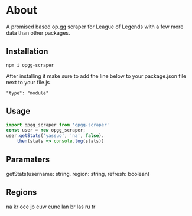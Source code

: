 # About

A promised based op.gg scraper for League of Legends with a few more data than 
other packages.

## Installation

```dash
npm i opgg-scraper
```

After installing it make sure to add the line below to your package.json file next to your file.js
```dash
"type": "module" 
```


## Usage
```javascript
import opgg_scraper from 'opgg-scraper'
const user = new opgg_scraper;
user.getStats('yassuo', 'na', false).
    then(stats => console.log(stats))     
```

<!-- {
  Name: '[Yassuo]',
  Level: '318',
  ProfilePic: 'https://opgg-static.akamaized.net/images/profile_icons/profileIcon4832.jpg?image=q_auto:best&v=1518361200',
  LastMatches: 20,
  Wins: 8,
  Loses: 12,
  Rank: 'Diamond 1',
  RankedLP: '79 LP ',
  WinRate: '40%',
  MainLane: 'Middle',
  MainChampion: 'Yasuo',
  LastTimeOnline: '20 hours ago'
} -->


## Paramaters
getStats(username: string, region: string, refresh: boolean)



## Regions

na kr oce jp euw eune lan br las ru tr

